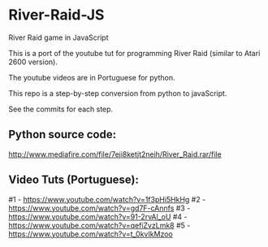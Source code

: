 # River-Raid-JS
River Raid game in JavaScript

This is a port of the youtube tut for programming River Raid (similar to Atari 2600 version).

The youtube videos are in Portuguese for python.

This repo is a step-by-step conversion from python to javaScript.

See the commits for each step.

Python source code:
------------------
http://www.mediafire.com/file/7eji8ketjt2neih/River_Raid.rar/file

Video Tuts (Portuguese):
-----------------------
#1 - https://www.youtube.com/watch?v=1f3pHi5HkHg
#2 - https://www.youtube.com/watch?v=gd7F-cAnnfs
#3 - https://www.youtube.com/watch?v=91-2rvAl_oU
#4 - https://www.youtube.com/watch?v=qefiZvzLmk8
#5 - https://www.youtube.com/watch?v=t_0kvIkMzoo

